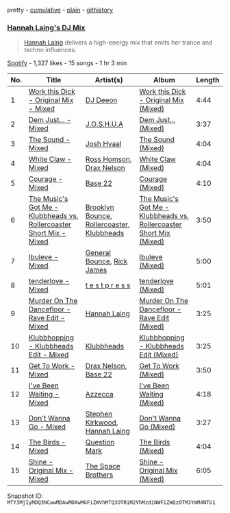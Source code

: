 pretty - [cumulative](/playlists/cumulative/37i9dQZF1DXdIfKnZu3eDU.md) - [plain](/playlists/plain/37i9dQZF1DXdIfKnZu3eDU) - [githistory](https://github.githistory.xyz/mackorone/spotify-playlist-archive/blob/main/playlists/plain/37i9dQZF1DXdIfKnZu3eDU)

### [Hannah Laing's DJ Mix](https://open.spotify.com/playlist/37i9dQZF1DXdIfKnZu3eDU)

> <a href="spotify:artist:1QEd635szhierW6gzRiS1o">Hannah Laing</a> delivers a high\-energy mix that emits her trance and techno influences.

[Spotify](https://open.spotify.com/user/spotify) - 1,327 likes - 15 songs - 1 hr 3 min

| No. | Title | Artist(s) | Album | Length |
|---|---|---|---|---|
| 1 | [Work this Dick \- Original Mix \- Mixed](https://open.spotify.com/track/2u9sIRO42nyeIi13qi97sR) | [DJ Deeon](https://open.spotify.com/artist/5wY9R35VmZOg7NxQvKJXdH) | [Work this Dick \- Original Mix \(Mixed\)](https://open.spotify.com/album/5UfoaY40KlJ9bLjuOd9JVf) | 4:44 |
| 2 | [Dem Just..\. \- Mixed](https://open.spotify.com/track/7wzxNMgvhMqWjSBijazv21) | [J.O.S.H.U.A](https://open.spotify.com/artist/5KfmpiHjpiuioMiGZrG5UI) | [Dem Just..\. \(Mixed\)](https://open.spotify.com/album/0gPfnrY31sBvK8dxXB34eV) | 3:37 |
| 3 | [The Sound \- Mixed](https://open.spotify.com/track/0NoJYtVIMGrTYYsdzJD0Ff) | [Josh Hvaal](https://open.spotify.com/artist/2PgkUTvQC1o1ybSkoJ1axn) | [The Sound \(Mixed\)](https://open.spotify.com/album/3plTiDbwPUjaUBzHiDn71k) | 4:04 |
| 4 | [White Claw \- Mixed](https://open.spotify.com/track/5HU3RJxbRzRf2OjxxBITPa) | [Ross Homson](https://open.spotify.com/artist/1Ju1dQvlmVArB0dZ4XNbev), [Drax Nelson](https://open.spotify.com/artist/4FqzXwtV1i251Pl8aIoaQO) | [White Claw \(Mixed\)](https://open.spotify.com/album/0soRl8DuzFtDGK12YIBJwX) | 4:04 |
| 5 | [Courage \- Mixed](https://open.spotify.com/track/2XmMfPEnLQGfamBHoHNnJb) | [Base 22](https://open.spotify.com/artist/7k50lPPKLkbKIpYAGKaOxc) | [Courage \(Mixed\)](https://open.spotify.com/album/5uBuoPZ340aHSHGRbqNcFS) | 4:10 |
| 6 | [The Music's Got Me \- Klubbheads vs\. Rollercoaster Short Mix \- Mixed](https://open.spotify.com/track/2mgcvLHSLLDcALqrozAmlg) | [Brooklyn Bounce](https://open.spotify.com/artist/6vdgAccr11YvDg9pEj6gOZ), [Rollercoaster](https://open.spotify.com/artist/6znlp6eyARykI2zjw8HSxM), [Klubbheads](https://open.spotify.com/artist/2j9KNQNo5B2mQ1isoa0eIe) | [The Music's Got Me \- Klubbheads vs\. Rollercoaster Short Mix \(Mixed\)](https://open.spotify.com/album/607pNFhhU9YQEDaxAafdUb) | 3:50 |
| 7 | [Ibuleve \- Mixed](https://open.spotify.com/track/6WxsPx5sTx3N8JqJMNWW32) | [General Bounce](https://open.spotify.com/artist/1NLAHihikChxVp5SBVNZeK), [Rick James](https://open.spotify.com/artist/0FrpdcVlJQqibaz5HfBUrL) | [Ibuleve \(Mixed\)](https://open.spotify.com/album/3T6ftaAaQRraSBIEx1uiE4) | 5:00 |
| 8 | [tenderlove \- Mixed](https://open.spotify.com/track/77uE9wtXmjLJkFCuNpUlVF) | [t e s t p r e s s](https://open.spotify.com/artist/4udW3rcRXEmwm706eR5h8u) | [tenderlove \(Mixed\)](https://open.spotify.com/album/2lo09pEuWIU8xFLiYVJUqq) | 5:01 |
| 9 | [Murder On The Dancefloor \- Rave Edit \- Mixed](https://open.spotify.com/track/1k14ZTJgvCKeF7pibJdNFX) | [Hannah Laing](https://open.spotify.com/artist/1QEd635szhierW6gzRiS1o) | [Murder On The Dancefloor \- Rave Edit \(Mixed\)](https://open.spotify.com/album/5Y8yAB1Y2XkFLmnME1Ww1d) | 3:25 |
| 10 | [Klubbhopping \- Klubbheads Edit \- Mixed](https://open.spotify.com/track/5XHGgUv86kL9G8EDfhjNSg) | [Klubbheads](https://open.spotify.com/artist/2j9KNQNo5B2mQ1isoa0eIe) | [Klubbhopping \- Klubbheads Edit \(Mixed\)](https://open.spotify.com/album/1whF4thL0TxLotdoPNLp4c) | 3:25 |
| 11 | [Get To Work \- Mixed](https://open.spotify.com/track/0kaSi72G6QsrfogKwVVxwY) | [Drax Nelson](https://open.spotify.com/artist/4FqzXwtV1i251Pl8aIoaQO), [Base 22](https://open.spotify.com/artist/7k50lPPKLkbKIpYAGKaOxc) | [Get To Work \(Mixed\)](https://open.spotify.com/album/2qKIbKINFTj2d0mwhxcCNW) | 3:50 |
| 12 | [I've Been Waiting \- Mixed](https://open.spotify.com/track/1ZO3OAUaqssC3YlBTL9fwc) | [Azzecca](https://open.spotify.com/artist/2k5DY2QDU3kBi5DX7OQlWj) | [I've Been Waiting \(Mixed\)](https://open.spotify.com/album/4HjcgXmDLSqcAJkyLQ2E9d) | 4:18 |
| 13 | [Don't Wanna Go \- Mixed](https://open.spotify.com/track/3rS9o1hYnkmFffwsL5fyBN) | [Stephen Kirkwood](https://open.spotify.com/artist/2B3Vmzyhy4QFnY02UKyMi5), [Hannah Laing](https://open.spotify.com/artist/1QEd635szhierW6gzRiS1o) | [Don't Wanna Go \(Mixed\)](https://open.spotify.com/album/2jwO9OxiCRXAzyVD2uHvAl) | 3:27 |
| 14 | [The Birds \- Mixed](https://open.spotify.com/track/3lUSt9VK7Q5Ou2G56Wytxc) | [Question Mark](https://open.spotify.com/artist/41REvYlvUU3FCP5f65Jllh) | [The Birds \(Mixed\)](https://open.spotify.com/album/1Iyanm8lh5AmNwi6QqcVA4) | 4:04 |
| 15 | [Shine \- Original Mix \- Mixed](https://open.spotify.com/track/2p3gNuIqSiPBtmmw0hW6Pa) | [The Space Brothers](https://open.spotify.com/artist/4nb1tQbYZYqvr50cdTqek5) | [Shine \- Original Mix \(Mixed\)](https://open.spotify.com/album/7zn9j02IBK8gVw4A3lSwuA) | 6:05 |

Snapshot ID: `MTY3MjIyMDQ3NCwwMDAwMDAwMGFiZWVhMTQ3OTRiM2VhMzdiNWFiZWQzOTM3YmM4NTU1`
